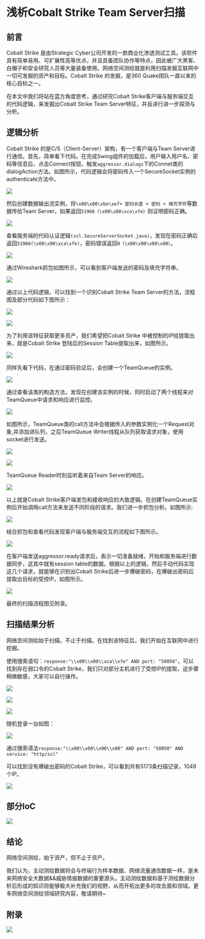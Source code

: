# 浅析Cobalt Strike Team Server扫描
**前言**
------

Cobalt Strike 是由Strategic Cyber公司开发的一款商业化渗透测试工具。该软件具有简单易用、可扩展性高等优点，并且具备团队协作等特点，因此被广大黑客、白帽子和安全研究人员等大量装备使用。网络空间测绘就是利用扫描发掘互联网中一切可发掘的资产和目标。Cobalt Strike 的发掘，是360 Quake团队一直以来的核心目标之一。

在本文中我们将站在蓝方角度思考，通过研究Cobalt Strike客户端与服务端交互的代码逻辑，来发掘出Cobalt Strike Team Server特征，并且进行进一步探测与分析。

**逻辑分析**
--------

Cobalt Strike 的是C/S（Client-Server）架构，有一个客户端与Team Server进行通信。首先，简单看下代码。在完成Swing组件的加载后，用户输入用户名、密码等信息后，点击Connect按钮，触发`aggressor.dialogs`下的Connet类的dialogAction方法。如图所示，代码逻辑会将密码传入一个SecureSocket实例的authenticate方法中。

![](%E6%B5%85%E6%9E%90Cobalt%20Strike%20Team%20Server%E6%89%AB%E6%8F%8F/640wx_fmt%3Dpng%26tp%3Dwebp%26wxfrom%3D5%26wx_lazy%3D1%26wx_co%3D1.webp)

然后创建数据输出流实例，将`\x00\x00\xbe\xef+ 密码长度 + 密码 + 填充字符`等数据传给Team Server，如果返回`51966（\x00\x00\xco\xfe）`则证明密码正确。

![](%E6%B5%85%E6%9E%90Cobalt%20Strike%20Team%20Server%E6%89%AB%E6%8F%8F/1_640wx_fmt%3Dpng%26tp%3Dwebp%26wxfrom%3D5%26wx_lazy%3D1%26wx_co%3D1.webp)

查看服务端的代码认证逻辑`(ssl.SecureServerSocket.java)`，发现在密码正确后返回`51966(\x00\x00\xca\xfe)`，密码错误返回`0（\x00\x00\x00\x00）`。

![](%E6%B5%85%E6%9E%90Cobalt%20Strike%20Team%20Server%E6%89%AB%E6%8F%8F/2_640wx_fmt%3Dpng%26tp%3Dwebp%26wxfrom%3D5%26wx_lazy%3D1%26wx_co%3D1.webp)

通过Wireshark抓包如图所示，可以看到客户端发送的密码及填充字符串。

![](%E6%B5%85%E6%9E%90Cobalt%20Strike%20Team%20Server%E6%89%AB%E6%8F%8F/3_640wx_fmt%3Dpng%26tp%3Dwebp%26wxfrom%3D5%26wx_lazy%3D1%26wx_co%3D1.webp)

通过以上代码逻辑，可以找到一个识别Cobalt Strike Team Server的方法，流程图及部分代码如下图所示：

![](%E6%B5%85%E6%9E%90Cobalt%20Strike%20Team%20Server%E6%89%AB%E6%8F%8F/4_640wx_fmt%3Dpng%26tp%3Dwebp%26wxfrom%3D5%26wx_lazy%3D1%26wx_co%3D1.webp)

![](%E6%B5%85%E6%9E%90Cobalt%20Strike%20Team%20Server%E6%89%AB%E6%8F%8F/5_640wx_fmt%3Dpng%26tp%3Dwebp%26wxfrom%3D5%26wx_lazy%3D1%26wx_co%3D1.webp)

为了利用该特征获取更多资产，我们希望把Cobalt Strike 中被控制的IP给提取出来，就是Cobalt Strike 登陆后的Session Table提取出来，如图所示。

![](%E6%B5%85%E6%9E%90Cobalt%20Strike%20Team%20Server%E6%89%AB%E6%8F%8F/6_640wx_fmt%3Dpng%26tp%3Dwebp%26wxfrom%3D5%26wx_lazy%3D1%26wx_co%3D1.webp)

同样先看下代码，在通过密码验证后，会创建一个TeamQueue的实例。

![](%E6%B5%85%E6%9E%90Cobalt%20Strike%20Team%20Server%E6%89%AB%E6%8F%8F/640wx_fmt%3Dpng%26tp%3Dwebp%26wxfrom%3D5%26wx_lazy%3D1%26wx_co%3D1.webp)

通过查看该类的构造方法，发现在创建该实例的时候，同时启动了两个线程来对TeamQueue中请求和响应进行监控。

![](%E6%B5%85%E6%9E%90Cobalt%20Strike%20Team%20Server%E6%89%AB%E6%8F%8F/7_640wx_fmt%3Dpng%26tp%3Dwebp%26wxfrom%3D5%26wx_lazy%3D1%26wx_co%3D1.webp)

如图所示，TeamQueue类的call方法中会根据传入的参数实例化一个Request对象,并添加进队列，之后TeamQueue Writer线程从队列获取请求对象，使用socket进行发送。

![](%E6%B5%85%E6%9E%90Cobalt%20Strike%20Team%20Server%E6%89%AB%E6%8F%8F/8_640wx_fmt%3Dpng%26tp%3Dwebp%26wxfrom%3D5%26wx_lazy%3D1%26wx_co%3D1.webp)

![](%E6%B5%85%E6%9E%90Cobalt%20Strike%20Team%20Server%E6%89%AB%E6%8F%8F/9_640wx_fmt%3Dpng%26tp%3Dwebp%26wxfrom%3D5%26wx_lazy%3D1%26wx_co%3D1.webp)

TeamQueue Reader时刻监听着来自Team Server的响应。

![](%E6%B5%85%E6%9E%90Cobalt%20Strike%20Team%20Server%E6%89%AB%E6%8F%8F/10_640wx_fmt%3Dpng%26tp%3Dwebp%26wxfrom%3D5%26wx_lazy%3D1%26wx_co%3D1.webp)

以上就是Cobalt Strike客户端发包和接收响应的大致逻辑。在创建TeamQueue实例后开始调用call方法来发送不同阶段的请求。我们进一步抓包分析。如图所示:

![](%E6%B5%85%E6%9E%90Cobalt%20Strike%20Team%20Server%E6%89%AB%E6%8F%8F/11_640wx_fmt%3Dpng%26tp%3Dwebp%26wxfrom%3D5%26wx_lazy%3D1%26wx_co%3D1.webp)

结合抓包和查看代码发现客户端与服务端交互的流程如下图所示。

![](%E6%B5%85%E6%9E%90Cobalt%20Strike%20Team%20Server%E6%89%AB%E6%8F%8F/12_640wx_fmt%3Dpng%26tp%3Dwebp%26wxfrom%3D5%26wx_lazy%3D1%26wx_co%3D1.webp)

在客户端发送aggressor.ready请求后，表示一切准备就绪，开始和服务端进行数据同步，这其中就有session table的数据。根据以上的逻辑，然后手动代码实现这几个请求，就能够在识别出Cobalt Strike后进一步爆破密码，在爆破出密码后提取出目标的受控IP。如图所示。

![](%E6%B5%85%E6%9E%90Cobalt%20Strike%20Team%20Server%E6%89%AB%E6%8F%8F/13_640wx_fmt%3Dpng%26tp%3Dwebp%26wxfrom%3D5%26wx_lazy%3D1%26wx_co%3D1.webp)

最终的扫描流程图见附录。

**扫描结果分析**
----------

网络空间测绘始于扫描，不止于扫描。在找到该特征后，我们开始在互联网中进行挖掘。

使用搜索语句：`response:"\\x00\\x00\\xca\\xfe" AND port: "50050"`，可以找到存在弱口令的Cobalt Strike，我们只对部分主机进行了受控IP的提取，这步骤稍微敏感，大家可以自行操作。

![](%E6%B5%85%E6%9E%90Cobalt%20Strike%20Team%20Server%E6%89%AB%E6%8F%8F/14_640wx_fmt%3Dpng%26tp%3Dwebp%26wxfrom%3D5%26wx_lazy%3D1%26wx_co%3D1.webp)

![](%E6%B5%85%E6%9E%90Cobalt%20Strike%20Team%20Server%E6%89%AB%E6%8F%8F/15_640wx_fmt%3Dpng%26tp%3Dwebp%26wxfrom%3D5%26wx_lazy%3D1%26wx_co%3D1.webp)

![](%E6%B5%85%E6%9E%90Cobalt%20Strike%20Team%20Server%E6%89%AB%E6%8F%8F/16_640wx_fmt%3Dpng%26tp%3Dwebp%26wxfrom%3D5%26wx_lazy%3D1%26wx_co%3D1.webp)

随机登录一台如图：

![](%E6%B5%85%E6%9E%90Cobalt%20Strike%20Team%20Server%E6%89%AB%E6%8F%8F/17_640wx_fmt%3Dpng%26tp%3Dwebp%26wxfrom%3D5%26wx_lazy%3D1%26wx_co%3D1.webp)

通过搜索语法`response:"\\x00\\x00\\x00\\x00" AND port: "50050" AND service: "http/ssl"`

可以找到没有爆破出密码的Cobalt Strike，可以看到共有5173条扫描记录，1049个IP。

![](%E6%B5%85%E6%9E%90Cobalt%20Strike%20Team%20Server%E6%89%AB%E6%8F%8F/18_640wx_fmt%3Dpng%26tp%3Dwebp%26wxfrom%3D5%26wx_lazy%3D1%26wx_co%3D1.webp)

**部分IoC**
---------

![](%E6%B5%85%E6%9E%90Cobalt%20Strike%20Team%20Server%E6%89%AB%E6%8F%8F/19_640wx_fmt%3Dpng%26tp%3Dwebp%26wxfrom%3D5%26wx_lazy%3D1%26wx_co%3D1.webp)

**结论**
------

网络空间测绘，始于资产，但不止于资产。

我们认为，主动测绘数据将会与终端行为样本数据、网络流量通信数据一样，是未来网络安全大数据&&威胁情报数据的重要源头。主动测绘数据和基于测绘数据分析后形成的知识将能够极大补充我们的视野，从而开拓出更多的攻击面和领域。更多网络空间测绘领域研究内容，敬请期待~

**附录**
------

![](%E6%B5%85%E6%9E%90Cobalt%20Strike%20Team%20Server%E6%89%AB%E6%8F%8F/20_640wx_fmt%3Dpng%26tp%3Dwebp%26wxfrom%3D5%26wx_lazy%3D1%26wx_co%3D1.webp)